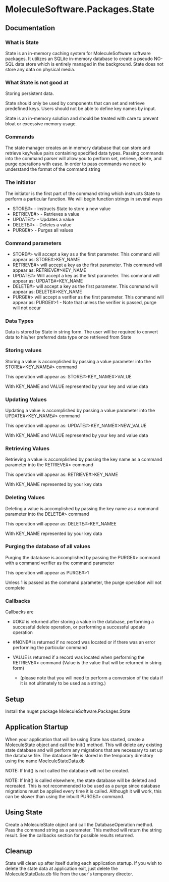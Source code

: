 # MoleculeSoftware.Packages.State

## Documentation

### What is State

State is an in-memory caching system for MoleculeSoftware software packages. It utilizes an SQLite in-memory database to create a pseudo NO-SQL data store which is entirely managed in the background. State does not store any data on physical media. 

### What State is not good at

Storing persistent data. 

State should only be used by components that can set and retrieve predefined keys. Users should not be able to define key names by input. 

State is an in-memory solution and should be treated with care to prevent bloat or excessive memory usage. 

### Commands 

The state manager creates an in memory database that can store and retrieve key/value pairs containing specified data types. Passing commands into the command parser will allow you to perform set, retrieve, delete, and purge operations with ease. In order to pass commands we need to understand the format of the command string

### The initiator

The initiator is the first part of the command string which instructs State to perform a particular function. We will begin function strings in several ways

* STORE#> - instructs State to store a new value
* RETRIEVE#> - Retrieves a value
* UPDATE#> - Updates a value
* DELETE#> - Deletes a value
* PURGE#> - Purges all values

### Command parameters

* STORE#> will accept a key as a the first parameter. This command will appear as: STORE#>KEY_NAME
* RETRIEVE#> will accept a key as the first parameter. This command will appear as: RETRIEVE#>KEY_NAME
* UPDATE#> Will accept a key as the first parameter. This command will appear as: UPDATE#>KEY_NAME
* DELETE#> will accept a key as the first parameter. This command will appear as: DELETE#>KEY_NAME
* PURGE#> will accept a verifier as the first parameter. This command will appear as: PURGE#>1 - Note that unless the verifier is passed, purge will not occur

### Data Types

Data is stored by State in string form. The user will be required to convert data to his/her preferred data type once retrieved from State

### Storing values

Storing a value is accomplished by passing a value parameter into the STORE#>KEY_NAME#> command

This operation will appear as: STORE#>KEY_NAME#>VALUE

With KEY_NAME and VALUE represented by your key and value data

### Updating Values

Updating a value is accomplished by passing a value parameter into the UPDATE#>KEY_NAME#> command

This operation will appear as: UPDATE#>KEY_NAME#>NEW_VALUE

With KEY_NAME and VALUE represented by your key and value data

### Retrieving Values

Retrieving a value is accomplished by passing the key name as a command parameter into the RETRIEVE#> command

This operation will appear as: RETRIEVE#>KEY_NAME

With KEY_NAME represented by your key data

### Deleting Values

Deleting a value is accomplished by passing the key name as a command parameter into the DELETE#> command

This operation will appear as: DELETE#>KEY_NAMEE

With KEY_NAME represented by your key data

### Purging the database of all values

Purging the database is accomplished by passing the PURGE#> command with a command verifier as the command parameter

This operation will appear as PURGE#>1

Unless 1 is passed as the command parameter, the purge operation will not complete

### Callbacks

Callbacks are 

* #OK# is returned after storing a value in the database, performing a successful delete operation, or performing a successful update operation

* #NONE# is returned if no record was located or if there was an error performing the particular command

* VALUE is returned if a record was located when performing the RETRIEVE#> command (Value is the value that will be returned in string form)
  * (please note that you will need to perform a conversion of the data if it is not ultimately to be used as a string.)

## Setup

Install the nuget package MoleculeSoftware.Packages.State

## Application Startup 

When your application that will be using State has started, create a MoleculeState object and call the Init() method. This will delete any existing state database and will perform any migrations that are necessary to set up the database file. The database file is stored in the temporary directory using the name MoelculeStateData.db

NOTE: If Init() is not called the database will not be created. 

NOTE: If Init() is called elsewhere, the state database will be deleted and recreated. This is not recommended to be used as a purge since database migrations must be applied every time it is called. Although it will work, this can be slower than using the inbuilt PURGE#> command. 

## Using State

Create a MoleculeState object and call the DatabaseOperation method. Pass the command string as a parameter. This method will return the string result. See the callbacks section for possible results returned. 

## Cleanup

State will clean up after itself during each application startup. If you wish to delete the state data at application exit, just delete the MoleculeStateData.db file from the user's temporary director. 